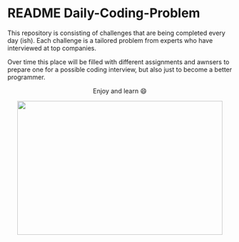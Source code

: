 # README Daily-Coding-Problem

This repository is consisting of challenges that are being completed every day (ish). Each challenge is a tailored problem from experts who have interviewed at top companies.

Over time this place will be filled with different assignments and awnsers to prepare one for a possible coding interview, but also just to become a better programmer.

<!-- <p style="text-align: center">Enjoy and learn 😄</p>

<div style="text-align:center"><img src="https://media.giphy.com/media/vFKqnCdLPNOKc/giphy.gif" /></div> -->

<p align="center">
  Enjoy and learn 😄
</p>

<p align="center">
  <img width="460" height="300" src="https://media.giphy.com/media/vFKqnCdLPNOKc/giphy.gif">
</p>